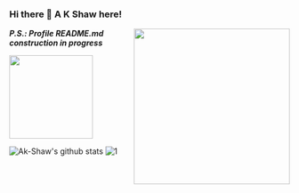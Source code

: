 ### Hi there 👋 A K Shaw here!

<!--
**Ak-Shaw/Ak-Shaw** is a ✨ _special_ ✨ repository because its `README.md` (this file) appears on your GitHub profile.

Here are some ideas to get you started:

- 🔭 I’m currently working on ...

- 🌱 I’m currently learning ...

- 👯 I’m looking to collaborate on ...

- 🤔 I’m looking for help with ...

- 💬 Ask me about ...

- 📫 How to reach me: ...

- 😄 Pronouns: ...

- ⚡ Fun fact: ...
  -->

  <img align="right" src="https://media3.giphy.com/media/L1R1tvI9svkIWwpVYr/giphy.gif?cid=ecf05e47z5m20vzhay52hnxgmx06tkmgpt6s2lbku1q4wp3n&rid=giphy.gif" width="280" height="auto" />

***P.S.: Profile README.md construction in progress***

<img src = "https://ih1.redbubble.net/image.121511338.0820/mp,840x830,matte,f8f8f8,t-pad,1000x1000,f8f8f8.jpg" width = "150" />

![Ak-Shaw's github stats](https://github-readme-stats.vercel.app/api?username=Ak-Shaw&theme=blue-green) ![1](https://github-readme-stats.vercel.app/api/top-langs/?username=Ak-Shaw&theme=blue-green)

